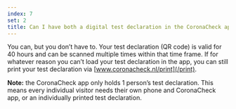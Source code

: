 ```yaml
---
index: 7
set: 2
title: Can I have both a digital test declaration in the CoronaCheck app and a printed test declaration?
---
```

You can, but you don’t have to. Your test declaration (QR code) is valid for 40 hours and can be scanned multiple times within that time frame. If for whatever reason you can’t load your test declaration in the app, you can still print your test declaration via [www.coronacheck.nl/print](/print).

**Note:** the CoronaCheck app only holds 1 person’s test declaration. This means every individual visitor needs their own phone and CoronaCheck app, or an individually printed test declaration.
